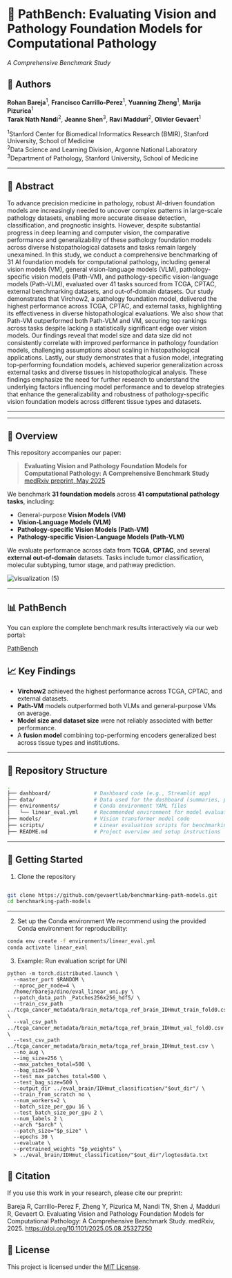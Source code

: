 # 🧠 PathBench: Evaluating Vision and Pathology Foundation Models for Computational Pathology  
*A Comprehensive Benchmark Study*

## 👥 Authors

**Rohan Bareja**<sup>1</sup>, **Francisco Carrillo-Perez**<sup>1</sup>, **Yuanning Zheng**<sup>1</sup>, **Marija Pizurica**<sup>1</sup>  
**Tarak Nath Nandi**<sup>2</sup>, **Jeanne Shen**<sup>3</sup>, **Ravi Madduri**<sup>2</sup>, **Olivier Gevaert**<sup>1</sup>  

<sup>1</sup>Stanford Center for Biomedical Informatics Research (BMIR), Stanford University, School of Medicine  
<sup>2</sup>Data Science and Learning Division, Argonne National Laboratory  
<sup>3</sup>Department of Pathology, Stanford University, School of Medicine

---

## :memo:  Abstract

To advance precision medicine in pathology, robust AI-driven foundation models are increasingly needed to uncover complex patterns in large-scale pathology datasets, enabling more accurate disease detection, classification, and prognostic insights. However, despite substantial progress in deep learning and computer vision, the comparative performance and generalizability of these pathology foundation models across diverse histopathological datasets and tasks remain largely unexamined. In this study, we conduct a comprehensive benchmarking of 31 AI foundation models for computational pathology, including general vision models (VM), general vision-language models (VLM), pathology-specific vision models (Path-VM), and pathology-specific vision-language models (Path-VLM), evaluated over 41 tasks sourced from TCGA, CPTAC, external benchmarking datasets, and out-of-domain datasets. Our study demonstrates that Virchow2, a pathology foundation model, delivered the highest performance across TCGA, CPTAC, and external tasks, highlighting its effectiveness in diverse histopathological evaluations. We also show that Path-VM outperformed both Path-VLM and VM, securing top rankings across tasks despite lacking a statistically significant edge over vision models. Our findings reveal that model size and data size did not consistently correlate with improved performance in pathology foundation models, challenging assumptions about scaling in histopathological applications. Lastly, our study demonstrates that a fusion model, integrating top-performing foundation models, achieved superior generalization across external tasks and diverse tissues in histopathological analysis. These findings emphasize the need for further research to understand the underlying factors influencing model performance and to develop strategies that enhance the generalizability and robustness of pathology-specific vision foundation models across different tissue types and datasets.

---

---

## 🔬 Overview

This repository accompanies our paper:

> **Evaluating Vision and Pathology Foundation Models for Computational Pathology: A Comprehensive Benchmark Study**  
> [medRxiv preprint, May 2025](https://www.medrxiv.org/content/10.1101/2025.05.08.25327250v1)

We benchmark **31 foundation models** across **41 computational pathology tasks**, including:

- General-purpose **Vision Models (VM)**
- **Vision-Language Models (VLM)**
- **Pathology-specific Vision Models (Path-VM)**
- **Pathology-specific Vision-Language Models (Path-VLM)**

We evaluate performance across data from **TCGA**, **CPTAC**, and several **external out-of-domain** datasets. Tasks include tumor classification, molecular subtyping, tumor stage, and pathway prediction.


![visualization (5)](https://github.com/user-attachments/assets/5074d857-9b6a-417b-9866-f657fbdd5dfa)

---

## 📊 PathBench
You can explore the complete benchmark results interactively via our web portal:

[PathBench](https://pathbench.stanford.edu/)

## 📈 Key Findings

- **Virchow2** achieved the highest performance across TCGA, CPTAC, and external datasets.
- **Path-VM** models outperformed both VLMs and general-purpose VMs on average.
- **Model size and dataset size** were not reliably associated with better performance.
- A **fusion model** combining top-performing encoders generalized best across tissue types and institutions.

---

## 📁 Repository Structure

```bash
.
├── dashboard/              # Dashboard code (e.g., Streamlit app)
├── data/                   # Data used for the dashboard (summaries, plots, results)
├── environments/           # Conda environment YAML files
│   └── linear_eval.yml     # Recommended environment for model evaluation
├── models/                 # Vision transformer model code
├── scripts/                # Linear evaluation scripts for benchmarking
├── README.md               # Project overview and setup instructions

```
---

## 🚀 Getting Started

1. Clone the repository

```bash

git clone https://github.com/gevaertlab/benchmarking-path-models.git
cd benchmarking-path-models
```
---

2. Set up the Conda environment
We recommend using the provided Conda environment for reproducibility:

```bash
conda env create -f environments/linear_eval.yml
conda activate linear_eval
```
3. Example: Run evaluation script for UNI

```
python -m torch.distributed.launch \
  --master_port $RANDOM \
  --nproc_per_node=4 \
  /home/rbareja/dino/eval_linear_uni.py \
  --patch_data_path _Patches256x256_hdf5/ \
  --train_csv_path ../tcga_cancer_metadata/brain_meta/tcga_ref_brain_IDHmut_train_fold0.csv \
  --val_csv_path ../tcga_cancer_metadata/brain_meta/tcga_ref_brain_IDHmut_val_fold0.csv \
  --test_csv_path ../tcga_cancer_metadata/brain_meta/tcga_ref_brain_IDHmut_test.csv \
  --no_aug \
  --img_size=256 \
  --max_patches_total=500 \
  --bag_size=50 \
  --test_max_patches_total=500 \
  --test_bag_size=500 \
  --output_dir ../eval_brain/IDHmut_classification/"$out_dir"/ \
  --train_from_scratch no \
  --num_workers=2 \
  --batch_size_per_gpu 16 \
  --test_batch_size_per_gpu 2 \
  --num_labels 2 \
  --arch "$arch" \
  --patch_size="$p_size" \
  --epochs 30 \
  --evaluate \
  --pretrained_weights "$p_weights" \
  > ../eval_brain/IDHmut_classification/"$out_dir"/logtesdata.txt

```

## 📖 Citation
If you use this work in your research, please cite our preprint:

Bareja R, Carrillo-Perez F, Zheng Y, Pizurica M, Nandi TN, Shen J, Madduri R, Gevaert O.
Evaluating Vision and Pathology Foundation Models for Computational Pathology: A Comprehensive Benchmark Study.
medRxiv, 2025. https://doi.org/10.1101/2025.05.08.25327250

## 📄 License
This project is licensed under the [MIT License](https://opensource.org/license/MIT).

